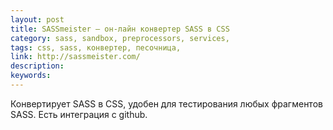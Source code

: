 ```yaml
---
layout: post
title: SASSmeister — он-лайн конвертер SASS в CSS
category: sass, sandbox, preprocessors, services, 
tags: css, sass, конвертер, песочница, 
link: http://sassmeister.com/
description: 
keywords: 
---
```


<p>Конвертирует SASS в CSS, удобен для тестирования любых фрагментов SASS. Есть интеграция с github.</p>

